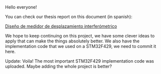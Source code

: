 Hello everyone!

You can check our thesis report on this document (in spanish):

[Diseño de medidor de desplazamiento interferómetrico](https://www.invap.com.ar/wp-content/uploads/formidable/8/Proyecto_Final-Orozco-Robador-Villanueva.pdf)

We hope to keep continuing on this project, we have some clever ideas to apply that can make the things absolutely better. We also have the implementation code that we used on a STM32F429, we need to commit it here.

Update: Voila! The most important STM32F429 implementation code was uploaded. Maybe adding the whole project is better?


